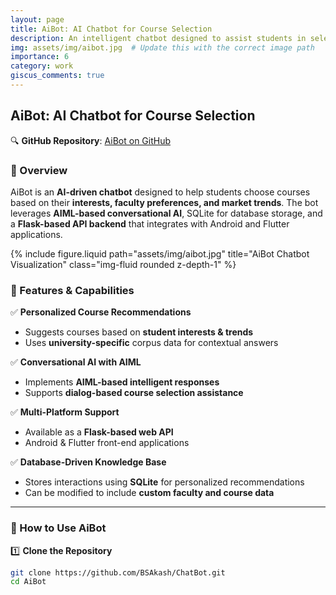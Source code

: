 ```yaml
---
layout: page
title: AiBot: AI Chatbot for Course Selection
description: An intelligent chatbot designed to assist students in selecting courses based on interests, market trends, and university-specific recommendations.
img: assets/img/aibot.jpg  # Update this with the correct image path
importance: 6
category: work
giscus_comments: true
---
```


## AiBot: AI Chatbot for Course Selection

🔍 **GitHub Repository**: [AiBot on GitHub](https://github.com/BSAkash/ChatBot)

### 🚀 Overview
AiBot is an **AI-driven chatbot** designed to help students choose courses based on their **interests, faculty preferences, and market trends**. The bot leverages **AIML-based conversational AI**, SQLite for database storage, and a **Flask-based API backend** that integrates with Android and Flutter applications.

<div class="row justify-content-sm-center">
    <div class="col-sm-8 mt-3 mt-md-0">
        {% include figure.liquid path="assets/img/aibot.jpg" title="AiBot Chatbot Visualization" class="img-fluid rounded z-depth-1" %}
    </div>
</div>

### 🔹 Features & Capabilities
✅ **Personalized Course Recommendations**  
   - Suggests courses based on **student interests & trends**  
   - Uses **university-specific** corpus data for contextual answers  

✅ **Conversational AI with AIML**  
   - Implements **AIML-based intelligent responses**  
   - Supports **dialog-based course selection assistance**  

✅ **Multi-Platform Support**  
   - Available as a **Flask-based web API**  
   - Android & Flutter front-end applications  

✅ **Database-Driven Knowledge Base**  
   - Stores interactions using **SQLite** for personalized recommendations  
   - Can be modified to include **custom faculty and course data**  

---

### 📌 How to Use AiBot
1️⃣ **Clone the Repository**  
   ```bash
   git clone https://github.com/BSAkash/ChatBot.git
   cd AiBot
